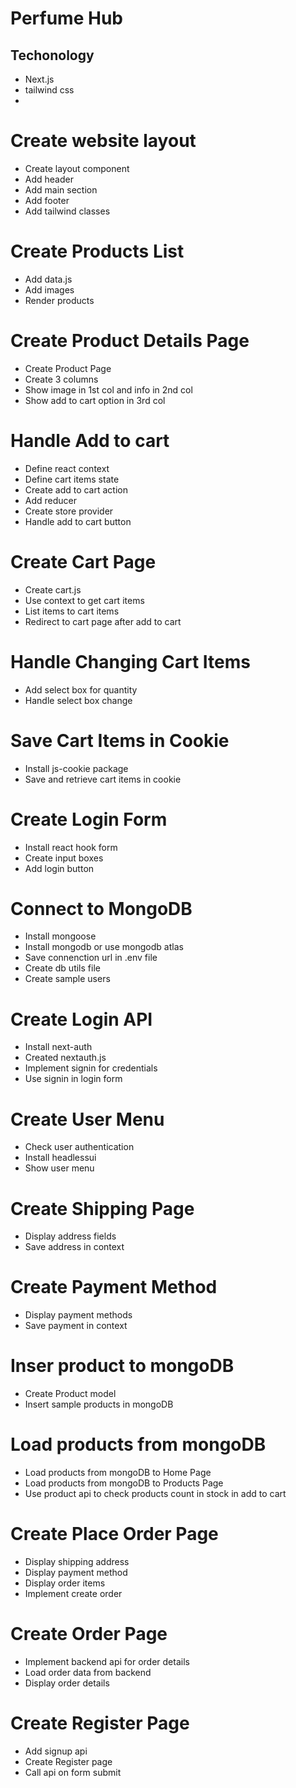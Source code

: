 # Perfume Hub

## Techonology

- Next.js
- tailwind css
-

# Create website layout

- Create layout component
- Add header
- Add main section
- Add footer
- Add tailwind classes

# Create Products List

- Add data.js
- Add images
- Render products

# Create Product Details Page

- Create Product Page
- Create 3 columns
- Show image in 1st col and info in 2nd col
- Show add to cart option in 3rd col

# Handle Add to cart

- Define react context
- Define cart items state
- Create add to cart action
- Add reducer
- Create store provider
- Handle add to cart button

# Create Cart Page

- Create cart.js
- Use context to get cart items
- List items to cart items
- Redirect to cart page after add to cart

# Handle Changing Cart Items

- Add select box for quantity
- Handle select box change

# Save Cart Items in Cookie

- Install js-cookie package
- Save and retrieve cart items in cookie

# Create Login Form

- Install react hook form
- Create input boxes
- Add login button

# Connect to MongoDB

- Install mongoose
- Install mongodb or use mongodb atlas
- Save connenction url in .env file
- Create db utils file
- Create sample users

# Create Login API

- Install next-auth
- Created nextauth.js
- Implement signin for credentials
- Use signin in login form

# Create User Menu

- Check user authentication
- Install headlessui
- Show user menu

# Create Shipping Page

- Display address fields
- Save address in context

# Create Payment Method

- Display payment methods
- Save payment in context

# Inser product to mongoDB

- Create Product model
- Insert sample products in mongoDB

# Load products from mongoDB

- Load products from mongoDB to Home Page
- Load products from mongoDB to Products Page
- Use product api to check products count in stock in add to cart

# Create Place Order Page

- Display shipping address
- Display payment method
- Display order items
- Implement create order

# Create Order Page

- Implement backend api for order details
- Load order data from backend
- Display order details

# Create Register Page

- Add signup api
- Create Register page
- Call api on form submit
